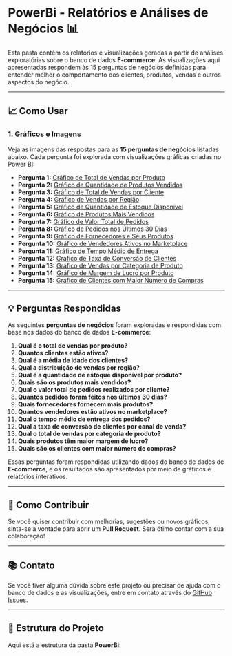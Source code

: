 # PowerBi - Relatórios e Análises de Negócios 📊

Esta pasta contém os relatórios e visualizações geradas a partir de análises exploratórias sobre o banco de dados **E-commerce**. As visualizações aqui apresentadas respondem às 15 perguntas de negócios definidas para entender melhor o comportamento dos clientes, produtos, vendas e outros aspectos do negócio.

---

## 📈 Como Usar

### 1. **Gráficos e Imagens**
Veja as imagens das respostas para as **15 perguntas de negócios** listadas abaixo. Cada pergunta foi explorada com visualizações gráficas criadas no Power BI:

- **Pergunta 1:** [Gráfico de Total de Vendas por Produto](./pergunta1.png)
- **Pergunta 2:** [Gráfico de Quantidade de Produtos Vendidos](./pergunta2.png)
- **Pergunta 3:** [Gráfico de Total de Vendas por Cliente](./pergunta3.png)
- **Pergunta 4:** [Gráfico de Vendas por Região](./pergunta4.png)
- **Pergunta 5:** [Gráfico de Quantidade de Estoque Disponível](./pergunta5.png)
- **Pergunta 6:** [Gráfico de Produtos Mais Vendidos](./pergunta6.png)
- **Pergunta 7:** [Gráfico de Valor Total de Pedidos](./pergunta7.png)
- **Pergunta 8:** [Gráfico de Pedidos nos Últimos 30 Dias](./pergunta8.png)
- **Pergunta 9:** [Gráfico de Fornecedores e Seus Produtos](./pergunta9.png)
- **Pergunta 10:** [Gráfico de Vendedores Ativos no Marketplace](./pergunta10.png)
- **Pergunta 11:** [Gráfico de Tempo Médio de Entrega](./pergunta11.png)
- **Pergunta 12:** [Gráfico de Taxa de Conversão de Clientes](./pergunta12.png)
- **Pergunta 13:** [Gráfico de Vendas por Categoria de Produto](./pergunta13.png)
- **Pergunta 14:** [Gráfico de Margem de Lucro por Produto](./pergunta14.png)
- **Pergunta 15:** [Gráfico de Clientes com Maior Número de Compras](./pergunta15.png)


---

## 💡 Perguntas Respondidas

As seguintes **perguntas de negócios** foram exploradas e respondidas com base nos dados do banco de dados **E-commerce**:

1. **Qual é o total de vendas por produto?**
2. **Quantos clientes estão ativos?**
3. **Qual é a média de idade dos clientes?**
4. **Qual a distribuição de vendas por região?**
5. **Qual é a quantidade de estoque disponível por produto?**
6. **Quais são os produtos mais vendidos?**
7. **Qual o valor total de pedidos realizados por cliente?**
8. **Quantos pedidos foram feitos nos últimos 30 dias?**
9. **Quais fornecedores fornecem mais produtos?**
10. **Quantos vendedores estão ativos no marketplace?**
11. **Qual o tempo médio de entrega dos pedidos?**
12. **Qual a taxa de conversão de clientes por canal de venda?**
13. **Qual o total de vendas por categoria de produto?**
14. **Quais produtos têm maior margem de lucro?**
15. **Quais são os clientes com maior número de compras?**

Essas perguntas foram respondidas utilizando dados do banco de dados de **E-commerce**, e os resultados são apresentados por meio de gráficos e relatórios interativos.

---

## 🚀 Como Contribuir

Se você quiser contribuir com melhorias, sugestões ou novos gráficos, sinta-se à vontade para abrir um **Pull Request**. Será ótimo contar com a sua colaboração!

---

## 📚 Contato

Se você tiver alguma dúvida sobre este projeto ou precisar de ajuda com o banco de dados e as visualizações, entre em contato através do [GitHub Issues](https://github.com/Vinimax0070/Ecommerce_Database_Design/issues).

---

## 📂 Estrutura do Projeto

Aqui está a estrutura da pasta **PowerBi**:

